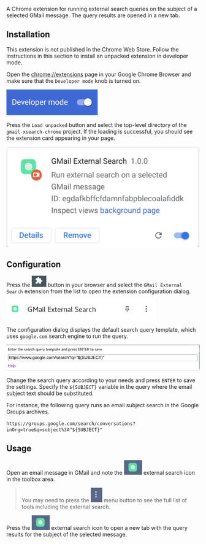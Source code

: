 A Chrome extension for running external search queries on the subject of a selected GMail message.
The query results are opened in a new tab.

## Installation

This extension is not published in the Chrome Web Store. Follow the instructions in this section to install an unpacked extension in developer mode.

Open the [chrome://extensions](chrome://extensions) page in your Google Chrome Browser and make sure that the `Developer mode` knob is turned on.

![Developer Mode](docs/dev_mode_knob.png)

Press the `Load unpacked` button and select the top-level directory of the `gmail-xsearch-chrome` project. If the loading is successful, you should see the extension card appearing in your page.

![Extension Card](docs/extension_card.png)

## Configuration

Press the ![Extensions Button](docs/extensions_button.png) button in your browser and select the `GMail External Search` extension from the list to open the extension configuration dialog.

![GMail External Search](docs/gmail_external_search.png)

The configuration dialog displays the default search query template, which uses `google.com` search engine to run the query.

![Configuration Dialog](docs/config_dialog.png)

Change the search query according to your needs and press `ENTER` to save the settings. Specify the `${SUBJECT}` variable in the query where the email subject text should be substituted. 

For instance, the following query runs an email subject search in the Google Groups archives.
```
https://groups.google.com/search/conversations?inOrg=true&q=subject%3A"${SUBJECT}"
```

## Usage

Open an email message in GMail and note the ![Search Icon](docs/search_icon.png) external search icon in the toolbox area.
> You may need to press the ![Dots Icon](docs/dots_icon.png) menu button to see the full list of tools including the external search.

Press the ![Search Icon](docs/search_icon.png) external search icon to open a new tab with the query results for the subject of the selected message.
